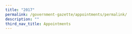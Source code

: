```yaml
---
title: "2017"
permalink: /government-gazette/appointments/permalink/
description: ""
third_nav_title: Appointments
---
```

